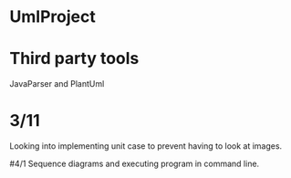 # UmlProject

# Third party tools
JavaParser and PlantUml

# 3/11 
Looking into implementing unit case to prevent having to look at images. 

#4/1
Sequence diagrams and executing program in command line.

